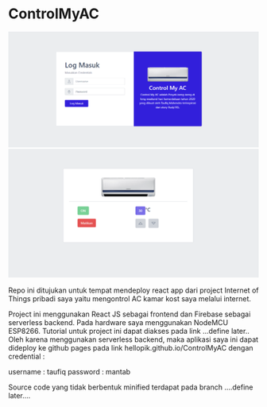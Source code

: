 # ControlMyAC


![alt text](https://github.com/hellopik/ControlMyAC/blob/gh-pages/image/beranda.PNG?raw=true)
![alt text](https://github.com/hellopik/ControlMyAC/blob/gh-pages/image/beranda-2.PNG?raw=true)

Repo ini ditujukan untuk tempat mendeploy react app dari project Internet of Things pribadi saya yaitu mengontrol AC kamar kost saya melalui internet.

Project ini menggunakan React JS sebagai frontend dan Firebase sebagai serverless backend. Pada hardware saya menggunakan NodeMCU ESP8266. Tutorial untuk project ini dapat diakses pada link ...define later..
Oleh karena menggunakan serverless backend, maka aplikasi saya ini dapat dideploy ke github pages pada link hellopik.github.io/ControlMyAC dengan credential :

username : taufiq
password : mantab

Source code yang tidak berbentuk minified terdapat pada branch ....define later....
